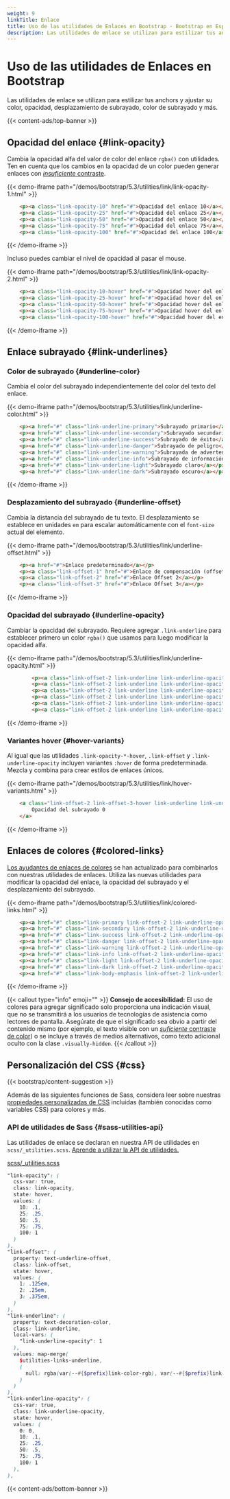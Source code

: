 ```yaml
---
weight: 9
linkTitle: Enlace
title: Uso de las utilidades de Enlaces en Bootstrap · Bootstrap en Español v5.3
description: Las utilidades de enlace se utilizan para estilizar tus anchors y ajustar su color, opacidad, desplazamiento de subrayado, color de subrayado y más.
---
```


# Uso de las utilidades de Enlaces en Bootstrap

Las utilidades de enlace se utilizan para estilizar tus anchors y ajustar su color, opacidad, desplazamiento de subrayado, color de subrayado y más.

{{< content-ads/top-banner >}}

Opacidad del enlace {#link-opacity}
------------------------------------

Cambia la opacidad alfa del valor de color del enlace `rgba()` con utilidades. Ten en cuenta que los cambios en la opacidad de un color pueden generar enlaces con [_insuficiente_ contraste](/bootstrap/5.3/getting-started/accessibility/#color-contrast).

{{< demo-iframe path="/demos/bootstrap/5.3/utilities/link/link-opacity-1.html" >}}
```html {filename="HTML"}
    <p><a class="link-opacity-10" href="#">Opacidad del enlace 10</a></p>
    <p><a class="link-opacity-25" href="#">Opacidad del enlace 25</a></p>
    <p><a class="link-opacity-50" href="#">Opacidad del enlace 50</a></p>
    <p><a class="link-opacity-75" href="#">Opacidad del enlace 75</a></p>
    <p><a class="link-opacity-100" href="#">Opacidad del enlace 100</a></p>
```
{{< /demo-iframe >}}

Incluso puedes cambiar el nivel de opacidad al pasar el mouse.

{{< demo-iframe path="/demos/bootstrap/5.3/utilities/link/link-opacity-2.html" >}}
```html {filename="HTML"}
    <p><a class="link-opacity-10-hover" href="#">Opacidad hover del enlace 10</a></p>
    <p><a class="link-opacity-25-hover" href="#">Opacidad hover del enlace 25</a></p>
    <p><a class="link-opacity-50-hover" href="#">Opacidad hover del enlace 50</a></p>
    <p><a class="link-opacity-75-hover" href="#">Opacidad hover del enlace 75</a></p>
    <p><a class="link-opacity-100-hover" href="#">Opacidad hover del enlace 100</a></p>
```
{{< /demo-iframe >}}

Enlace subrayado {#link-underlines}
------------------------------------

### Color de subrayado {#underline-color}

Cambia el color del subrayado independientemente del color del texto del enlace.

{{< demo-iframe path="/demos/bootstrap/5.3/utilities/link/underline-color.html" >}}
```html {filename="HTML"}
    <p><a href="#" class="link-underline-primary">Subrayado primario</a></p>
    <p><a href="#" class="link-underline-secondary">Subrayado secundario</a></p>
    <p><a href="#" class="link-underline-success">Subrayado de éxito</a></p>
    <p><a href="#" class="link-underline-danger">Subrayado de peligro</a></p>
    <p><a href="#" class="link-underline-warning">Subrayada de advertencia</a></p>
    <p><a href="#" class="link-underline-info">Subrayado de información</a></p>
    <p><a href="#" class="link-underline-light">Subrayado claro</a></p>
    <p><a href="#" class="link-underline-dark">Subrayado oscuro</a></p>
```
{{< /demo-iframe >}}

### Desplazamiento del subrayado {#underline-offset}

Cambia la distancia del subrayado de tu texto. El desplazamiento se establece en unidades `em` para escalar automáticamente con el `font-size` actual del elemento.

{{< demo-iframe path="/demos/bootstrap/5.3/utilities/link/underline-offset.html" >}}
```html {filename="HTML"}
    <p><a href="#">Enlace predeterminado</a></p>
    <p><a class="link-offset-1" href="#">Enlace de compensación (offset) 1</a></p>
    <p><a class="link-offset-2" href="#">Enlace Offset 2</a></p>
    <p><a class="link-offset-3" href="#">Enlace Offset 3</a></p>
```
{{< /demo-iframe >}}

### Opacidad del subrayado {#underline-opacity}

Cambiar la opacidad del subrayado. Requiere agregar `.link-underline` para establecer primero un color `rgba()` que usamos para luego modificar la opacidad alfa.

{{< demo-iframe path="/demos/bootstrap/5.3/utilities/link/underline-opacity.html" >}}
```html {filename="HTML"}
        <p><a class="link-offset-2 link-underline link-underline-opacity-0" href="#">Opacidad del subrayado 0</a></p>
        <p><a class="link-offset-2 link-underline link-underline-opacity-10" href="#">Opacidad del subrayado 10</a></p>
        <p><a class="link-offset-2 link-underline link-underline-opacity-25" href="#">Opacidad del subrayado 25</a></p>
        <p><a class="link-offset-2 link-underline link-underline-opacity-50" href="#">Opacidad del subrayado 50</a></p>
        <p><a class="link-offset-2 link-underline link-underline-opacity-75" href="#">Opacidad del subrayado 75</a></p>
        <p><a class="link-offset-2 link-underline link-underline-opacity-100" href="#">Opacidad del subrayado 100</a></p>
```
{{< /demo-iframe >}}

### Variantes hover {#hover-variants}

Al igual que las utilidades `.link-opacity-*-hover`, `.link-offset` y `.link-underline-opacity` incluyen variantes `:hover` de forma predeterminada. Mezcla y combina para crear estilos de enlaces únicos.

{{< demo-iframe path="/demos/bootstrap/5.3/utilities/link/hover-variants.html" >}}
```html {filename="HTML"}
    <a class="link-offset-2 link-offset-3-hover link-underline link-underline-opacity-0 link-underline-opacity-75-hover" href="#">
        Opacidad del subrayado 0
    </a>
```
{{< /demo-iframe >}}

Enlaces de colores {#colored-links}
------------------------------------

[Los ayudantes de enlaces de colores](/bootstrap/5.3/helpers/colored-links) se han actualizado para combinarlos con nuestras utilidades de enlaces. Utiliza las nuevas utilidades para modificar la opacidad del enlace, la opacidad del subrayado y el desplazamiento del subrayado.

{{< demo-iframe path="/demos/bootstrap/5.3/utilities/link/colored-links.html" >}}
```html {filename="HTML"}
    <p><a href="#" class="link-primary link-offset-2 link-underline-opacity-25 link-underline-opacity-100-hover">Enlace principal</a></p>
    <p><a href="#" class="link-secondary link-offset-2 link-underline-opacity-25 link-underline-opacity-100-hover">Enlace secundario</a></p>
    <p><a href="#" class="link-success link-offset-2 link-underline-opacity-25 link-underline-opacity-100-hover">Enlace de éxito</a></p>
    <p><a href="#" class="link-danger link-offset-2 link-underline-opacity-25 link-underline-opacity-100-hover">Enlace de peligro</a></p>
    <p><a href="#" class="link-warning link-offset-2 link-underline-opacity-25 link-underline-opacity-100-hover">Enlace de advertencia</a></p>
    <p><a href="#" class="link-info link-offset-2 link-underline-opacity-25 link-underline-opacity-100-hover">Enlace de información</a></p>
    <p><a href="#" class="link-light link-offset-2 link-underline-opacity-25 link-underline-opacity-100-hover">Enlace claro</a></p>
    <p><a href="#" class="link-dark link-offset-2 link-underline-opacity-25 link-underline-opacity-100-hover">Enlace oscuro</a></p>
    <p><a href="#" class="link-body-emphasis link-offset-2 link-underline-opacity-25 link-underline-opacity-75-hover">Enlace de énfasis</a></p>
```
{{< /demo-iframe >}}

{{< callout type="info" emoji="" >}}
**Consejo de accesibilidad:** El uso de colores para agregar significado solo proporciona una indicación visual, que no se transmitirá a los usuarios de tecnologías de asistencia como lectores de pantalla. Asegúrate de que el significado sea obvio a partir del contenido mismo (por ejemplo, el texto visible con un [_suficiente_ contraste de color](/bootstrap/5.3/getting-started/accessibility#color-contrast)) o se incluye a través de medios alternativos, como texto adicional oculto con la clase `.visually-hidden`.
{{< /callout >}}

Personalización del CSS {#css}
-----------

{{< bootstrap/content-suggestion >}}

Además de las siguientes funciones de Sass, considera leer sobre nuestras [propiedades personalizadas de CSS](/bootstrap/5.3/customize/css-variables) incluidas (también conocidas como variables CSS) para colores y más.

### API de utilidades de Sass {#sass-utilities-api}

Las utilidades de enlace se declaran en nuestra API de utilidades en `scss/_utilities.scss`. [Aprende a utilizar la API de utilidades.](/bootstrap/5.3/utilities/api/#using-the-api)

[scss/_utilities.scss](https://github.com/twbs/bootstrap/blob/v5.3.2/scss/_utilities.scss)

```scss {filename="scss/_utilities.scss"}
"link-opacity": (
  css-var: true,
  class: link-opacity,
  state: hover,
  values: (
    10: .1,
    25: .25,
    50: .5,
    75: .75,
    100: 1
  )
),
"link-offset": (
  property: text-underline-offset,
  class: link-offset,
  state: hover,
  values: (
    1: .125em,
    2: .25em,
    3: .375em,
  )
),
"link-underline": (
  property: text-decoration-color,
  class: link-underline,
  local-vars: (
    "link-underline-opacity": 1
  ),
  values: map-merge(
    $utilities-links-underline,
    (
      null: rgba(var(--#{$prefix}link-color-rgb), var(--#{$prefix}link-underline-opacity, 1)),
    )
  )
),
"link-underline-opacity": (
  css-var: true,
  class: link-underline-opacity,
  state: hover,
  values: (
    0: 0,
    10: .1,
    25: .25,
    50: .5,
    75: .75,
    100: 1
  ),
),
```

{{< content-ads/bottom-banner >}}